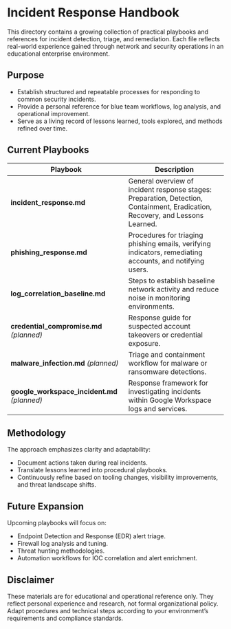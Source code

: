 # Incident Response Handbook

This directory contains a growing collection of practical playbooks and references for incident detection, triage, and remediation. Each file reflects real-world experience gained through network and security operations in an educational enterprise environment.

## Purpose

* Establish structured and repeatable processes for responding to common security incidents.
* Provide a personal reference for blue team workflows, log analysis, and operational improvement.
* Serve as a living record of lessons learned, tools explored, and methods refined over time.

## Current Playbooks

| Playbook                                     | Description                                                                                                                    |
| -------------------------------------------- | ------------------------------------------------------------------------------------------------------------------------------ |
| **incident_response.md**                     | General overview of incident response stages: Preparation, Detection, Containment, Eradication, Recovery, and Lessons Learned. |
| **phishing_response.md**                     | Procedures for triaging phishing emails, verifying indicators, remediating accounts, and notifying users.                      |
| **log_correlation_baseline.md**              | Steps to establish baseline network activity and reduce noise in monitoring environments.                                      |
| **credential_compromise.md** *(planned)*     | Response guide for suspected account takeovers or credential exposure.                                                         |
| **malware_infection.md** *(planned)*         | Triage and containment workflow for malware or ransomware detections.                                                          |
| **google_workspace_incident.md** *(planned)* | Response framework for investigating incidents within Google Workspace logs and services.                                      |

## Methodology

The approach emphasizes clarity and adaptability:

* Document actions taken during real incidents.
* Translate lessons learned into procedural playbooks.
* Continuously refine based on tooling changes, visibility improvements, and threat landscape shifts.

## Future Expansion

Upcoming playbooks will focus on:

* Endpoint Detection and Response (EDR) alert triage.
* Firewall log analysis and tuning.
* Threat hunting methodologies.
* Automation workflows for IOC correlation and alert enrichment.

## Disclaimer

These materials are for educational and operational reference only. They reflect personal experience and research, not formal organizational policy. Adapt procedures and technical steps according to your environment’s requirements and compliance standards.
